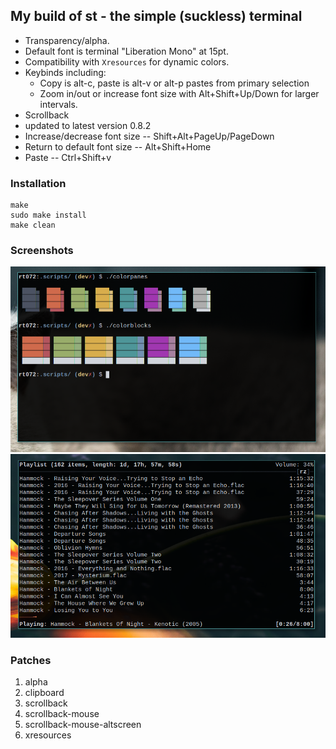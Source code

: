 ## My build of st - the simple (suckless) terminal

+ Transparency/alpha.
+ Default font is terminal "Liberation Mono" at 15pt.
+ Compatibility with `Xresources` for dynamic colors.
+ Keybinds including:
	+ Copy is alt-c, paste is alt-v or alt-p pastes from primary selection
	+ Zoom in/out or increase font size with Alt+Shift+Up/Down for larger intervals.
+ Scrollback
+ updated to latest version 0.8.2
+ Increase/decrease font size -- Shift+Alt+PageUp/PageDown
+ Return to default font size -- Alt+Shift+Home
+ Paste -- Ctrl+Shift+v


### Installation

```
make
sudo make install
make clean
```


### Screenshots

![screenshot](./.screenshots/1.png)
![screenshot](./.screenshots/2.png)


### Patches

1. alpha
2. clipboard
3. scrollback
4. scrollback-mouse
5. scrollback-mouse-altscreen
6. xresources

